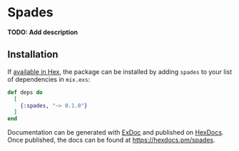 # Spades

**TODO: Add description**

## Installation

If [available in Hex](https://hex.pm/docs/publish), the package can be installed
by adding `spades` to your list of dependencies in `mix.exs`:

```elixir
def deps do
  [
    {:spades, "~> 0.1.0"}
  ]
end
```

Documentation can be generated with [ExDoc](https://github.com/elixir-lang/ex_doc)
and published on [HexDocs](https://hexdocs.pm). Once published, the docs can
be found at <https://hexdocs.pm/spades>.

